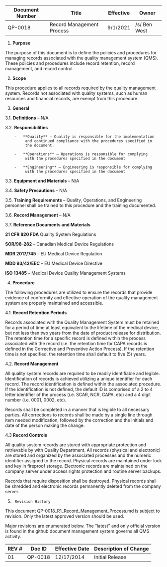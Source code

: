 Document Number|Title|Effective|Owner
---------------|-------------------------------------|----|-----
QP-0018|Record Management Process|9/1/2021|/s/ Ben West

1.  **Purpose**

 The purpose of this document is to define the policies and procedures
 for managing records associated with the quality management system
 (QMS). These policies and procedures include record retention, record
 management, and record control.

2.  **Scope**

 This procedure applies to all records required by the quality
 management system. Records not associated with quality systems, such
 as human resources and financial records, are exempt from this
 procedure.

3.  **General**

3.1. **Definitions** – N/A

3.2.  **Responsibilities**

        -   **Quality** – Quality is responsible for the implementation
             and continued compliance with the procedures specified in
             the document.

        -   **Operations** – Operations is responsible for complying
             with the procedures specified in the document

        -   **Engineering** – Engineering is responsible for complying
             with the procedures specified in the document

3.3.  **Equipment and Materials** – N/A

3.4.  **Safety Precautions** – N/A

3.5.  **Training Requirements** – Quality, Operations, and Engineering
         personnel shall be trained to this procedure and the training
         documented.

3.6.  **Record Management** – N/A

3.7.  **Reference Documents and Materials**

 **21 CFR 820 FDA** Quality System Regulations

 **SOR/98-282** – Canadian Medical Device Regulations

 **MDR 2017/745** – EU Medical Device Regulation

 **MDD 93/42/EEC** – EU Medical Device Directive

 **ISO 13485** – Medical Device Quality Management Systems

4.  **Procedure**

 The following procedures are utilized to ensure the records that
 provide evidence of conformity and effective operation of the quality
 management system are properly maintained and accessible.

4.1. **Record Retention Periods**

 Records associated with the Quality Management System must be retained
 for a period of time at least equivalent to the lifetime of the
 medical device, but not less than two years from the date of product
 release for distribution. The retention time for a specific record is
 defined within the process associated with the record (i.e. the
 retention time for CAPA records is defined in the Corrective and
 Preventive Action Process). If the retention time is not specified,
 the retention time shall default to five (5) years.

4.2.  **Record Management**

 All quality system records are required to be readily identifiable and
 legible. Identification of records is achieved utilizing a unique
 identifier for each record. The record identification is defined
 within the associated procedure. If the identification is not defined,
 the default ID is comprised of a 2 to 4 letter identifier of the
 process (i.e. SCAR, NCR, CAPA, etc) and a 4 digit number (i.e. 0001,
 0002, etc).

 Records shall be completed in a manner that is legible to all
 necessary parties. All corrections to records shall be made by a
 single line through item needed modification, followed by the
 correction and the initials and date of the person making the change.

4.3  **Record Controls**

 All quality system records are stored with appropriate protection and
 retrievable by with Quality Department. All records (physical and
 electronic) are stored and organized by the associated processes and
 the numeric identifier assigned to the record. Physical records are
 maintained under lock and key in fireproof storage. Electronic records
 are maintained on the company server under access rights protection
 and routine server backups.

 Records that require disposition shall be destroyed. Physical records
 shall be shredded and electronic records permanently deleted from the
 company server.


5.      Revision History

This document  QP-0018_R1_Record_Management_Process.md
is subject to revision. Only the latest approved version should be used.

Major revisions are enumerated below.
The "latest" and only official version is found in the github document management system governs all QMS activity.

REV #|Doc ID|Effective Date|Description of Change
-----|------|--------------|---------------------
01   | QP-0018|12/17/2014|Initial Release
